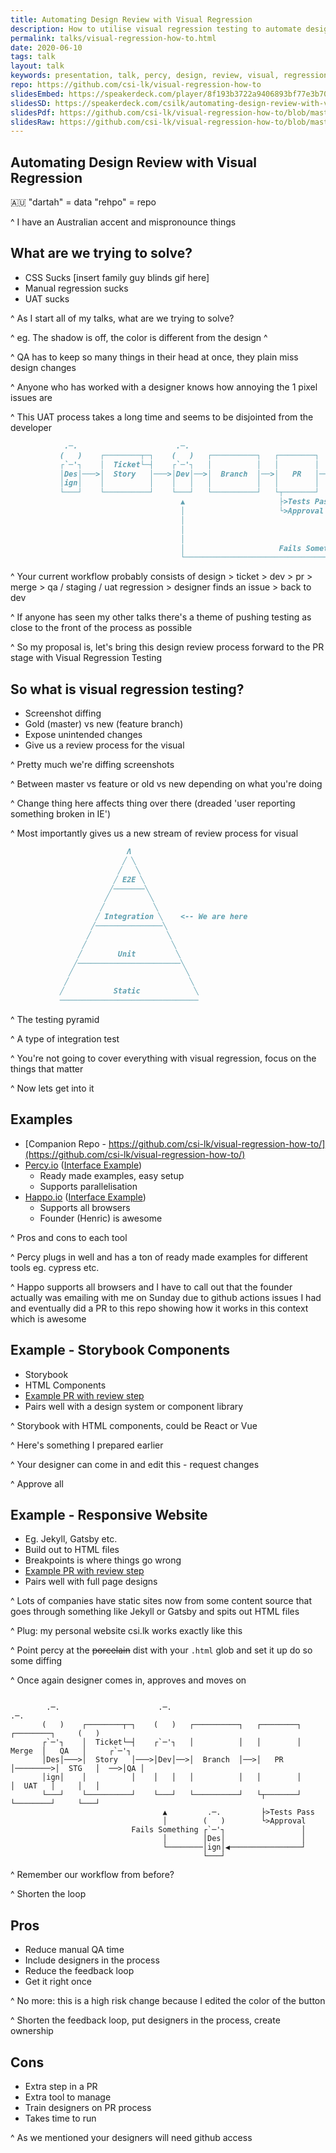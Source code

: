 ```yaml
---
title: Automating Design Review with Visual Regression
description: How to utilise visual regression testing to automate design review (UAT) within your organisation, a talk that was given during 2020 at VueJS London
permalink: talks/visual-regression-how-to.html
date: 2020-06-10
tags: talk
layout: talk
keywords: presentation, talk, percy, design, review, visual, regression
repo: https://github.com/csi-lk/visual-regression-how-to
slidesEmbed: https://speakerdeck.com/player/8f193b3722a9406893bf77e3b709db4f
slidesSD: https://speakerdeck.com/csilk/automating-design-review-with-visual-regression
slidesPdf: https://github.com/csi-lk/visual-regression-how-to/blob/master/talk/automating-design-review-with-visual-regression.pdf
slidesRaw: https://github.com/csi-lk/visual-regression-how-to/blob/master/talk/automating-design-review-with-visual-regression-raw-md
---
```


## Automating Design Review with Visual Regression

🇦🇺
"dartah" = data
"rehpo" = repo

^ I have an Australian accent and mispronounce things

## What are we trying to solve?

- CSS Sucks [insert family guy blinds gif here]
- Manual regression sucks
- UAT sucks

^ As I start all of my talks, what are we trying to solve?

^ eg. The shadow is off, the color is different from the design
^

^ QA has to keep so many things in their head at once, they plain miss design changes

^ Anyone who has worked with a designer knows how annoying the 1 pixel issues are

^ This UAT process takes a long time and seems to be disjointed from the developer

```md
            .─.                      .─.                                                      .─.
           (   )    ┌────────┬─┐    (   )   ┌──────────┐   ┌────────┐         ┌────────┐     (   )
           ┌`─'┐    │  Ticket└─┤    ┌`─'┐   │          │   │        │  Merge  │   QA   │     ┌`─'┐
           │Des│───>│  Story   │───>│Dev│──>│  Branch  │──>│   PR   │────────>│  STG   │──┬─>│QA │
           │ign│    │          │    │   │   │          │   │        │         │  UAT   │  │  │   │
           └───┘    └──────────┘    └───┘   └──────────┘   └┬───────┘         └────────┘  │  └───┘
                                      ▲                     ├>Tests Pass                  │   .─.
                                      │                     └>Approval                    │  (   )
                                      │                                                   │  ┌`─'┐
                                      │                                                   │  │Des│
                                      │                                                   └─>│ign│
                                      │                     Fails Something                  └─┬─┘
                                      └────────────────────────────────────────────────────────┘
```

^ Your current workflow probably consists of design > ticket > dev > pr > merge > qa / staging / uat regression > designer finds an issue > back to dev

^ If anyone has seen my other talks there's a theme of pushing testing as close to the front of the process as possible

^ So my proposal is, let's bring this design review process forward to the PR stage with Visual Regression Testing

## So what is visual regression testing?

- Screenshot diffing
- Gold (master) vs new (feature branch)
- Expose unintended changes
- Give us a review process for the visual

^ Pretty much we're diffing screenshots

^ Between master vs feature or old vs new depending on what you're doing

^ Change thing here affects thing over there (dreaded 'user reporting something broken in IE')

^ Most importantly gives us a new stream of review process for visual

```md
                          Λ
                         ╱ ╲
                        ╱   ╲
                       ╱ E2E ╲
                      ╱───────╲
                     ╱         ╲
                    ╱           ╲
                   ╱ Integration ╲    <-- We are here
                  ╱───────────────╲
                 ╱                 ╲
                ╱                   ╲
               ╱        Unit         ╲
              ╱───────────────────────╲
             ╱                         ╲
            ╱                           ╲
           ╱           Static            ╲
           ───────────────────────────────
```

^ The testing pyramid

^ A type of integration test

^ You're not going to cover everything with visual regression, focus on the things that matter

^ Now lets get into it

## Examples

- [Companion Repo - https://github.com/csi-lk/visual-regression-how-to/](https://github.com/csi-lk/visual-regression-how-to/)
- [Percy.io](https://percy.io) ([Interface Example](https://percy.io/csilk/storybook-components/builds/5575612?utm_campaign=csilk&utm_content=storybook-components&utm_source=github_status_public))
  - Ready made examples, easy setup
  - Supports parallelisation
- [Happo.io](https://happo.io) ([Interface Example](https://happo.io/a/372/p/455/report/test))
  - Supports all browsers
  - Founder (Henric) is awesome

^ Pros and cons to each tool

^ Percy plugs in well and has a ton of ready made examples for different tools eg. cypress etc.

^ Happo supports all browsers and I have to call out that the founder actually was emailing with me on Sunday due to github actions issues I had and eventually did a PR to this repo showing how it works in this context which is awesome

## Example - Storybook Components

- Storybook
- HTML Components
- [Example PR with review step](https://github.com/csi-lk/visual-regression-how-to/pull/3)
- Pairs well with a design system or component library

^ Storybook with HTML components, could be React or Vue

^ Here's something I prepared earlier

^ Your designer can come in and edit this - request changes

^ Approve all

## Example - Responsive Website

- Eg. Jekyll, Gatsby etc.
- Build out to HTML files
- Breakpoints is where things go wrong
- [Example PR with review step](https://github.com/csi-lk/visual-regression-how-to/pull/5)
- Pairs well with full page designs

^ Lots of companies have static sites now from some content source that goes through something like Jekyll or Gatsby and spits out HTML files

^ Plug: my personal website csi.lk works exactly like this

^ Point percy at the ~~porcelain~~ dist with your `.html` glob and set it up do so some diffing

^ Once again designer comes in, approves and moves on

```

        .─.                      .─.                                                      .─.
       (   )    ┌────────┬─┐    (   )   ┌──────────┐   ┌────────┐         ┌────────┐     (   )
       ┌`─'┐    │  Ticket└─┤    ┌`─'┐   │          │   │        │  Merge  │   QA   │     ┌`─'┐
       │Des│───>│  Story   │───>│Dev│──>│  Branch  │──>│   PR   │────────>│  STG   │  ──>│QA │
       │ign│    │          │    │   │   │          │   │        │         │  UAT   │     │   │
       └───┘    └──────────┘    └───┘   └──────────┘   └┬───────┘         └────────┘     └───┘
                                  ▲         .─.         ├>Tests Pass
                                  │        (   )        └>Approval
                           Fails Something ┌`─'┐                 │
                                  │        │Des│                 │
                                  └────────│ign│◀────────────────┘
                                           └───┘
```

^ Remember our workflow from before?

^ Shorten the loop

## Pros

- Reduce manual QA time
- Include designers in the process
- Reduce the feedback loop
- Get it right once

^ No more: this is a high risk change because I edited the color of the button

^ Shorten the feedback loop, put designers in the process, create ownership

## Cons

- Extra step in a PR
- Extra tool to manage
- Train designers on PR process
- Takes time to run

^ As we mentioned your designers will need github access
